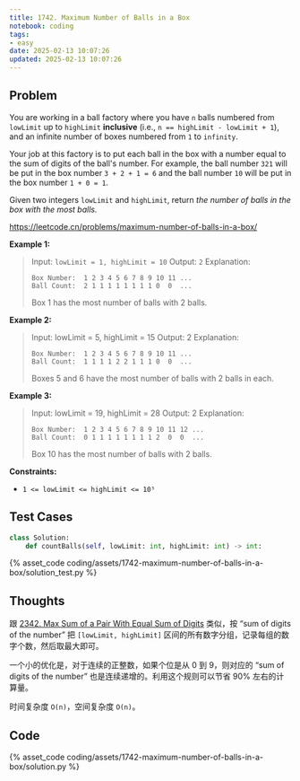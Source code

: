 ```yaml
---
title: 1742. Maximum Number of Balls in a Box
notebook: coding
tags:
- easy
date: 2025-02-13 10:07:26
updated: 2025-02-13 10:07:26
---
```

## Problem

You are working in a ball factory where you have `n` balls numbered from `lowLimit` up to `highLimit` **inclusive** (i.e., `n == highLimit - lowLimit + 1`), and an infinite number of boxes numbered from `1` to `infinity`.

Your job at this factory is to put each ball in the box with a number equal to the sum of digits of the ball's number. For example, the ball number `321` will be put in the box number `3 + 2 + 1 = 6` and the ball number `10` will be put in the box number `1 + 0 = 1`.

Given two integers `lowLimit` and `highLimit`, return _the number of balls in the box with the most balls._

<https://leetcode.cn/problems/maximum-number-of-balls-in-a-box/>

**Example 1:**

> Input: `lowLimit = 1, highLimit = 10`
> Output: `2`
> Explanation:
>
> ``` text
> Box Number:  1 2 3 4 5 6 7 8 9 10 11 ...
> Ball Count:  2 1 1 1 1 1 1 1 1 0  0  ...
> ```
>
> Box 1 has the most number of balls with 2 balls.

**Example 2:**

> Input: lowLimit = 5, highLimit = 15
> Output: 2
> Explanation:
>
> ``` text
> Box Number:  1 2 3 4 5 6 7 8 9 10 11 ...
> Ball Count:  1 1 1 1 2 2 1 1 1 0  0  ...
> ```
>
> Boxes 5 and 6 have the most number of balls with 2 balls in each.

**Example 3:**

> Input: lowLimit = 19, highLimit = 28
> Output: 2
> Explanation:
>
> ``` text
> Box Number:  1 2 3 4 5 6 7 8 9 10 11 12 ...
> Ball Count:  0 1 1 1 1 1 1 1 1 2  0  0  ...
> ```
>
> Box 10 has the most number of balls with 2 balls.

**Constraints:**

- `1 <= lowLimit <= highLimit <= 10⁵`

## Test Cases

``` python
class Solution:
    def countBalls(self, lowLimit: int, highLimit: int) -> int:
```

{% asset_code coding/assets/1742-maximum-number-of-balls-in-a-box/solution_test.py %}

## Thoughts

跟 [2342. Max Sum of a Pair With Equal Sum of Digits](2342-max-sum-of-a-pair-with-equal-sum-of-digits) 类似，按 “sum of digits of the number” 把 `[lowLimit, highLimit]` 区间的所有数字分组，记录每组的数字个数，然后取最大即可。

一个小的优化是，对于连续的正整数，如果个位是从 0 到 9，则对应的 “sum of digits of the number” 也是连续递增的。利用这个规则可以节省 90% 左右的计算量。

时间复杂度 `O(n)`，空间复杂度 `O(n)`。

## Code

{% asset_code coding/assets/1742-maximum-number-of-balls-in-a-box/solution.py %}
